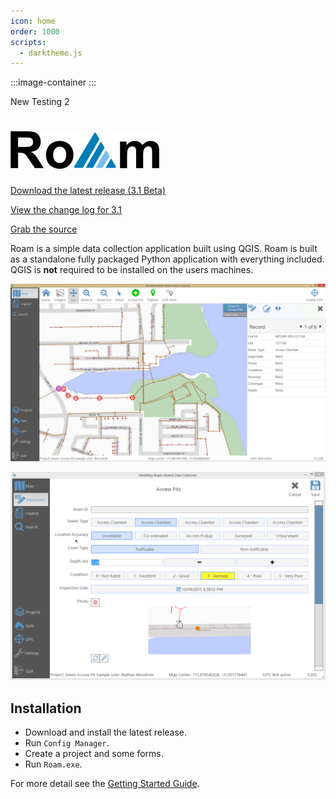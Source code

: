 ```yaml
---
icon: home
order: 1000
scripts:
  - darktheme.js
---
```


:::image-container :::

New Testing 2

# ![](images/roam-icon.png)

[Download the latest release (3.1 Beta)](https://github.com/terry-longmacch/Roam/releases)

[View the change log for 3.1](features/Features-3.1)

[Grab the source](https://github.com/terry-longmacch/Roam)

Roam is a simple data collection application built using QGIS. Roam is built as a standalone fully packaged Python application with everything included. QGIS is **not** required to be installed on the users machines.

![a](images/release.PNG)

![](images/release-capture.png)

## Installation

- Download and install the latest release.
- Run `Config Manager`.
- Create a project and some forms.
- Run `Roam.exe`.

For more detail see the [Getting Started Guide](adminguide/gettingstarted).
